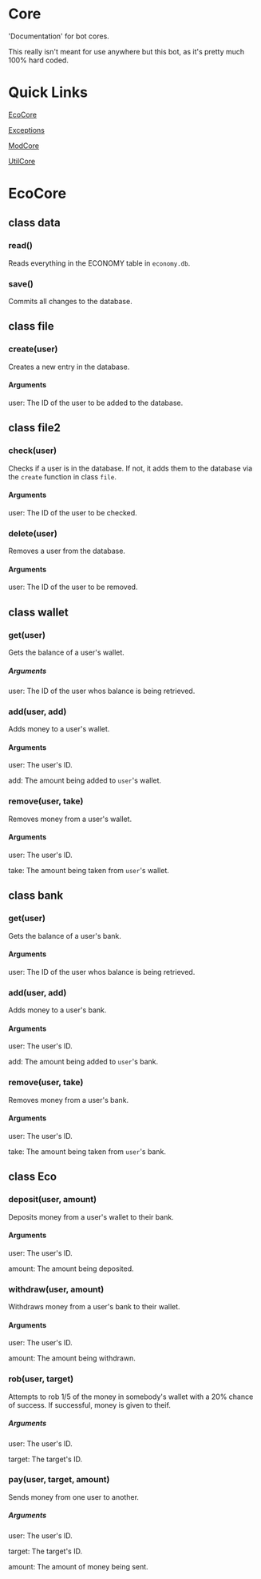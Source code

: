 # Core
'Documentation' for bot cores.

This really isn't meant for use anywhere but this bot, as it's pretty much 100% hard coded.

# Quick Links
[EcoCore](https://github.com/Smudge-Studios/smudge/tree/main/core#ecocore)

[Exceptions]()

[ModCore]()

[UtilCore]()

# EcoCore
## class data
### read()
Reads everything in the ECONOMY table in `economy.db`.

### save()
Commits all changes to the database.



## class file
### create(user)
Creates a new entry in the database.
#### Arguments
user: The ID of the user to be added to the database.



## class file2
### check(user)
Checks if a user is in the database. If not, it adds them to the database via the `create` function in class `file`.
#### Arguments
user: The ID of the user to be checked.

### delete(user)
Removes a user from the database.
#### Arguments
user: The ID of the user to be removed.



## class wallet
### get(user)
Gets the balance of a user's wallet.
##### Arguments
user: The ID of the user whos balance is being retrieved.


### add(user, add)
Adds money to a user's wallet.
#### Arguments
user: The user's ID.

add: The amount being added to `user`'s wallet.


### remove(user, take)
Removes money from a user's wallet.
#### Arguments
user: The user's ID.

take: The amount being taken from `user`'s wallet.



## class bank
### get(user)
Gets the balance of a user's bank.
#### Arguments
user: The ID of the user whos balance is being retrieved.


### add(user, add)
Adds money to a user's bank.
#### Arguments
user: The user's ID.

add: The amount being added to `user`'s bank.


### remove(user, take)
Removes money from a user's bank.
#### Arguments
user: The user's ID.

take: The amount being taken from `user`'s bank.



## class Eco
### deposit(user, amount)
Deposits money from a user's wallet to their bank.
#### Arguments
user: The user's ID.

amount: The amount being deposited.


### withdraw(user, amount)
Withdraws money from a user's bank to their wallet.
#### Arguments
user: The user's ID.

amount: The amount being withdrawn.


### rob(user, target)
Attempts to rob 1/5 of the money in somebody's wallet with a 20% chance of success. If successful, money is given to theif.
##### Arguments
user: The user's ID.

target: The target's ID.


### pay(user, target, amount)
Sends money from one user to another.
##### Arguments
user: The user's ID.

target: The target's ID.

amount: The amount of money being sent.
